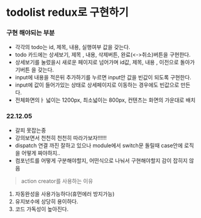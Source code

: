 # todolist redux로 구현하기

### 구현 해야되는 부분

- 각각의 todo는 id, 제목, 내용, 실행여부 값을 갖는다.
- todo 카드에는 상세보기, 제목 , 내용, 삭제버튼, 완료(<->취소)버튼을 구현한다.
- 상세보기를 눌렀을시 새로운 페이지로 넘어가며 id값, 제목, 내용 , 이전으로 돌아가기버튼 을 갖는다.
- input에 내용을 적은뒤 추가하기를 누르면 input안 값을 빈값이 되도록 구현한다.
- input에 값이 들어가있는 상태로 상세페이지로 이동하는 경우에도 빈값으로 만든다.
- 전체화면의ㅏ 넓이는 1200px, 최소넓이는 800px, 컨텐츠는 화면의 가운대로 배치

### 22.12.05

- 갈피 못잡는중
- 강의보면서 천천히 천천히 따라가보자!!!!!!
- dispatch 연결 까진 잘하고 있으나 module에서 switch문 돌릴때 case안에 로직을 어떻게 짜야하지..
- 컴포넌트를 어떻게 구분해야할지, 어떤식으로 나눠서 구현해야할지 감이 잡히지 않음

> action creator를 사용하는 이유

1. 자동완성을 사용가능하다(휴먼에러 방지가능)
2. 유지보수에 상당히 용이하다.
3. 코드 가독성이 높아진다.
